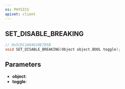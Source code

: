 ```yaml
---
ns: PHYSICS
apiset: client
---
```

## SET_DISABLE_BREAKING

```c
// 0x5CEC1A84620E7D5B
void SET_DISABLE_BREAKING(Object object,BOOL toggle);
```


## Parameters
* **object**:
* **toggle**: